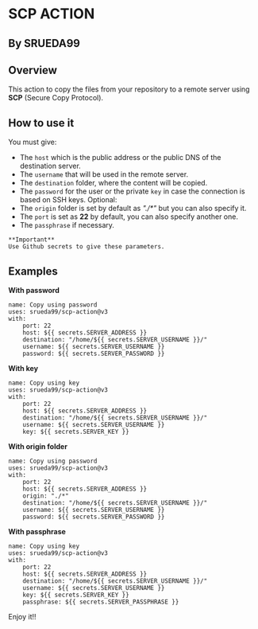 # SCP ACTION
## By SRUEDA99

## Overview
This action to copy the files from your repository to a remote server using **SCP** (Secure Copy Protocol).

## How to use it
You must give:
- The `host` which is the public address or the public DNS of the destination server.
- The `username` that will be used in the remote server.
- The `destination` folder, where the content will be copied.
- The `password` for the user or the private `key` in case the connection is based on SSH keys.
Optional:
- The `origin` folder is set by default as _"./*"_ but you can also specify it.
- The `port` is set as **22** by default, you can also specify another one.
- The `passphrase` if necessary.
```
**Important**
Use Github secrets to give these parameters.
```

## Examples
**With password**
```
name: Copy using password
uses: srueda99/scp-action@v3
with:
    port: 22
    host: ${{ secrets.SERVER_ADDRESS }}
    destination: "/home/${{ secrets.SERVER_USERNAME }}/"
    username: ${{ secrets.SERVER_USERNAME }}
    password: ${{ secrets.SERVER_PASSWORD }}
```

**With key**
```
name: Copy using key
uses: srueda99/scp-action@v3
with:
    port: 22
    host: ${{ secrets.SERVER_ADDRESS }}
    destination: "/home/${{ secrets.SERVER_USERNAME }}/"
    username: ${{ secrets.SERVER_USERNAME }}
    key: ${{ secrets.SERVER_KEY }}
```

**With origin folder**
```
name: Copy using password
uses: srueda99/scp-action@v3
with:
    port: 22
    host: ${{ secrets.SERVER_ADDRESS }}
    origin: "./*"
    destination: "/home/${{ secrets.SERVER_USERNAME }}/"
    username: ${{ secrets.SERVER_USERNAME }}
    password: ${{ secrets.SERVER_PASSWORD }}
```

**With passphrase**
```
name: Copy using key
uses: srueda99/scp-action@v3
with:
    port: 22
    host: ${{ secrets.SERVER_ADDRESS }}
    destination: "/home/${{ secrets.SERVER_USERNAME }}/"
    username: ${{ secrets.SERVER_USERNAME }}
    key: ${{ secrets.SERVER_KEY }}
    passphrase: ${{ secrets.SERVER_PASSPHRASE }}
```

Enjoy it!!